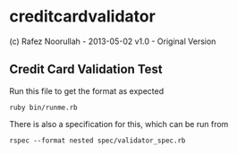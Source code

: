creditcardvalidator
===================
(c) Rafez Noorullah - 2013-05-02
v1.0 - Original Version


Credit Card Validation Test
-----------------------------------------------------------


Run this file to get the format as expected
```batchfile
ruby bin/runme.rb
```

There is also a specification for this, which can be run from

```batchfile
rspec --format nested spec/validator_spec.rb
```